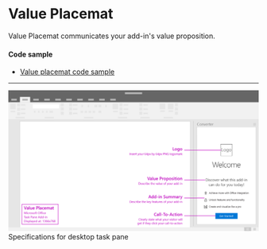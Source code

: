# Value Placemat

Value Placemat communicates your add-in's value proposition.

#### Code sample
* [Value placemat code sample](../templates/first-run/value-placemat)

***

![First Run - Value Placemat - Specifications for desktop task pane](../images/valuePlacemat_taskPaneCallouts.png)
Specifications for desktop task pane 
